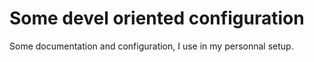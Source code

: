 # Some devel oriented configuration

Some documentation and configuration, I use in my personnal setup.
